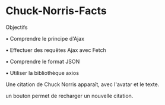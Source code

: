 # Chuck-Norris-Facts  

Objectifs

•
Comprendre le principe d'Ajax

•
Effectuer des requêtes Ajax avec Fetch

•
Comprendre le format JSON

•
Utiliser la bibliothèque axios

Une citation de Chuck Norris apparaît, avec l'avatar et le texte.  

un bouton permet de recharger un nouvelle citation.
